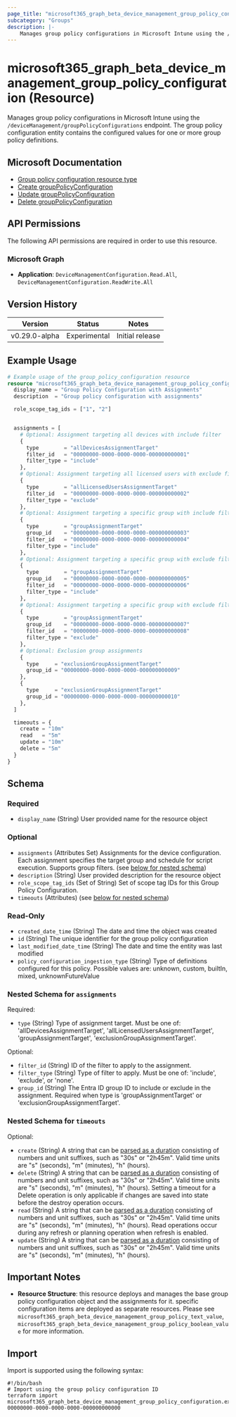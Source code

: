 ```yaml
---
page_title: "microsoft365_graph_beta_device_management_group_policy_configuration Resource - terraform-provider-microsoft365"
subcategory: "Groups"
description: |-
    Manages group policy configurations in Microsoft Intune using the /deviceManagement/groupPolicyConfigurations endpoint. The group policy configuration entity contains the configured values for one or more group policy definitions.
---
```


# microsoft365_graph_beta_device_management_group_policy_configuration (Resource)

Manages group policy configurations in Microsoft Intune using the `/deviceManagement/groupPolicyConfigurations` endpoint. The group policy configuration entity contains the configured values for one or more group policy definitions.

## Microsoft Documentation

- [Group policy configuration resource type](https://learn.microsoft.com/en-us/graph/api/resources/intune-grouppolicy-grouppolicyconfiguration?view=graph-rest-beta)
- [Create groupPolicyConfiguration](https://learn.microsoft.com/en-us/graph/api/intune-grouppolicy-grouppolicyconfiguration-create?view=graph-rest-beta)
- [Update groupPolicyConfiguration](https://learn.microsoft.com/en-us/graph/api/intune-grouppolicy-grouppolicyconfiguration-update?view=graph-rest-beta)
- [Delete groupPolicyConfiguration](https://learn.microsoft.com/en-us/graph/api/intune-grouppolicy-grouppolicyconfiguration-delete?view=graph-rest-beta)

## API Permissions

The following API permissions are required in order to use this resource.

### Microsoft Graph

- **Application**: `DeviceManagementConfiguration.Read.All`, `DeviceManagementConfiguration.ReadWrite.All`

## Version History

| Version | Status | Notes |
|---------|--------|-------|
| v0.29.0-alpha | Experimental | Initial release |

## Example Usage

```terraform
# Example usage of the group_policy_configuration resource
resource "microsoft365_graph_beta_device_management_group_policy_configuration" "example_with_assignments" {
  display_name = "Group Policy Configuration with Assignments"
  description  = "Group policy configuration with assignments"

  role_scope_tag_ids = ["1", "2"]


  assignments = [
    # Optional: Assignment targeting all devices with include filter
    {
      type        = "allDevicesAssignmentTarget"
      filter_id   = "00000000-0000-0000-0000-000000000001"
      filter_type = "include"
    },
    # Optional: Assignment targeting all licensed users with exclude filter
    {
      type        = "allLicensedUsersAssignmentTarget"
      filter_id   = "00000000-0000-0000-0000-000000000002"
      filter_type = "exclude"
    },
    # Optional: Assignment targeting a specific group with include filter
    {
      type        = "groupAssignmentTarget"
      group_id    = "00000000-0000-0000-0000-000000000003"
      filter_id   = "00000000-0000-0000-0000-000000000004"
      filter_type = "include"
    },
    # Optional: Assignment targeting a specific group with exclude filter
    {
      type        = "groupAssignmentTarget"
      group_id    = "00000000-0000-0000-0000-000000000005"
      filter_id   = "00000000-0000-0000-0000-000000000006"
      filter_type = "include"
    },
    # Optional: Assignment targeting a specific group with exclude filter
    {
      type        = "groupAssignmentTarget"
      group_id    = "00000000-0000-0000-0000-000000000007"
      filter_id   = "00000000-0000-0000-0000-000000000008"
      filter_type = "exclude"
    },
    # Optional: Exclusion group assignments
    {
      type     = "exclusionGroupAssignmentTarget"
      group_id = "00000000-0000-0000-0000-000000000009"
    },
    {
      type     = "exclusionGroupAssignmentTarget"
      group_id = "00000000-0000-0000-0000-000000000010"
    },
  ]

  timeouts = {
    create = "10m"
    read   = "5m"
    update = "10m"
    delete = "5m"
  }
}
```

<!-- schema generated by tfplugindocs -->
## Schema

### Required

- `display_name` (String) User provided name for the resource object

### Optional

- `assignments` (Attributes Set) Assignments for the device configuration. Each assignment specifies the target group and schedule for script execution. Supports group filters. (see [below for nested schema](#nestedatt--assignments))
- `description` (String) User provided description for the resource object
- `role_scope_tag_ids` (Set of String) Set of scope tag IDs for this Group Policy Configuration.
- `timeouts` (Attributes) (see [below for nested schema](#nestedatt--timeouts))

### Read-Only

- `created_date_time` (String) The date and time the object was created
- `id` (String) The unique identifier for the group policy configuration
- `last_modified_date_time` (String) The date and time the entity was last modified
- `policy_configuration_ingestion_type` (String) Type of definitions configured for this policy. Possible values are: unknown, custom, builtIn, mixed, unknownFutureValue

<a id="nestedatt--assignments"></a>
### Nested Schema for `assignments`

Required:

- `type` (String) Type of assignment target. Must be one of: 'allDevicesAssignmentTarget', 'allLicensedUsersAssignmentTarget', 'groupAssignmentTarget', 'exclusionGroupAssignmentTarget'.

Optional:

- `filter_id` (String) ID of the filter to apply to the assignment.
- `filter_type` (String) Type of filter to apply. Must be one of: 'include', 'exclude', or 'none'.
- `group_id` (String) The Entra ID group ID to include or exclude in the assignment. Required when type is 'groupAssignmentTarget' or 'exclusionGroupAssignmentTarget'.


<a id="nestedatt--timeouts"></a>
### Nested Schema for `timeouts`

Optional:

- `create` (String) A string that can be [parsed as a duration](https://pkg.go.dev/time#ParseDuration) consisting of numbers and unit suffixes, such as "30s" or "2h45m". Valid time units are "s" (seconds), "m" (minutes), "h" (hours).
- `delete` (String) A string that can be [parsed as a duration](https://pkg.go.dev/time#ParseDuration) consisting of numbers and unit suffixes, such as "30s" or "2h45m". Valid time units are "s" (seconds), "m" (minutes), "h" (hours). Setting a timeout for a Delete operation is only applicable if changes are saved into state before the destroy operation occurs.
- `read` (String) A string that can be [parsed as a duration](https://pkg.go.dev/time#ParseDuration) consisting of numbers and unit suffixes, such as "30s" or "2h45m". Valid time units are "s" (seconds), "m" (minutes), "h" (hours). Read operations occur during any refresh or planning operation when refresh is enabled.
- `update` (String) A string that can be [parsed as a duration](https://pkg.go.dev/time#ParseDuration) consisting of numbers and unit suffixes, such as "30s" or "2h45m". Valid time units are "s" (seconds), "m" (minutes), "h" (hours).

## Important Notes

- **Resource Structure**: this resource deploys and manages the base group policy configuration object and the assignments 
for it. specific configuration items are deployed as separate resources. Please see `microsoft365_graph_beta_device_management_group_policy_text_value`, 
`microsoft365_graph_beta_device_management_group_policy_boolean_value` for more information.

## Import

Import is supported using the following syntax:

```shell
#!/bin/bash
# Import using the group policy configuration ID
terraform import microsoft365_graph_beta_device_management_group_policy_configuration.example 00000000-0000-0000-0000-000000000000
``` 